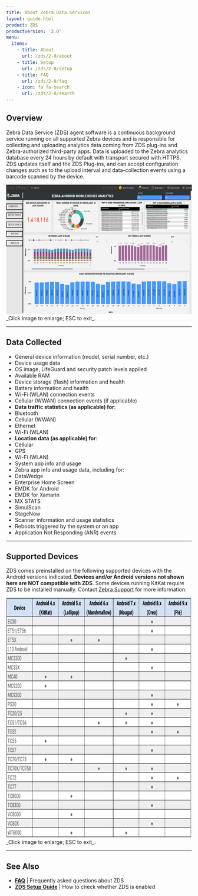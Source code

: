 ```yaml
---
title: About Zebra Data Services
layout: guide.html
product: ZDS
productversion: '2.0'
menu:
  items:
    - title: About
      url: /zds/2-0/about
    - title: Setup
      url: /zds/2-0/setup
    - title: FAQ
      url: /zds/2-0/faq
    - icon: fa fa-search
      url: /zds/2-0/search
---
```


## Overview

Zebra Data Service (ZDS) agent software is a continuous background service running on all supported Zebra devices and is responsible for collecting and uploading analytics data coming from ZDS plug-ins and Zebra-authorized third-party apps. Data is uploaded to the Zebra analytics database every 24 hours by default with transport secured with HTTPS. ZDS updates itself and the ZDS Plug-ins, and can accept configuration changes such as to the upload interval and data-collection events using a barcode scanned by the device. 

<img alt="image" style="height:350px" src="zds_report.png"/>
_Click image to enlarge; ESC to exit_. 
<br>

-----

## Data Collected

* General device information (model, serial number, etc.)
* Device usage data 
* OS image, LifeGuard and security patch levels applied
* Available RAM
* Device storage (flash) information and health 
* Battery information and health
* Wi-Fi (WLAN) connection events
* Cellular (WWAN) connection events (if applicable)
* **Data traffic statistics (as applicable) for**: 
 * Bluetooth
 * Cellular (WWAN)
 * Ethernet
 * Wi-Fi (WLAN)
* **Location data (as applicable) for**: 
 * Cellular 
 * GPS
 * Wi-Fi (WLAN)
* System app info and usage
* Zebra app info and usage data, including for:  
 * DataWedge
 * Enterprise Home Screen
 * EMDK for Android 
 * EMDK for Xamarin
 * MX STATS
 * SimulScan
 * StageNow
* Scanner information and usage statistics
* Reboots triggered by the system or an app
* Application Not Responding (ANR) events

-----
<!-- 
## What's New in v2.0


### Device Support

### New Features

-----

## Version History

### Added in v1.0

-----
 -->
## Supported Devices

ZDS comes preinstalled on the following supported devices with the Android versions indicated. **Devices and/or Android versions not shown here are NOT compatible with ZDS**. Some devices running KitKat require ZDS to be installed manually. Contact [Zebra Support](https://www.zebra.com/us/en/about-zebra/contact-zebra/contact-tech-support.html) for more information.

<img alt="image" style="height:650px" src="zds_20_supported_devices.png"/>
_Click image to enlarge; ESC to exit_. 
<br>

-----

## See Also

* **[FAQ](../faq)** | Frequently asked questions about ZDS
* **[ZDS Setup Guide](../setup)** | How to check whether ZDS is enabled

<!-- 
menu:
  items:
    - title: About
      url: /oemconfig/9-3/about
    - title: Setup
      url: /oemconfig/9-3/setup
    - title: FAQs
      url: /oemconfig/9-3/faq
    - title: Managed Configurations
      url: /oemconfig/9-3/mc
    - icon: fa fa-search
      url: /oemconfig/9-3/search -->